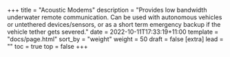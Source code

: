 +++
title = "Acoustic Modems"
description = "Provides low bandwidth underwater remote communication. Can be used with autonomous vehicles or untethered devices/sensors, or as a short term emergency backup if the vehicle tether gets severed."
date = 2022-10-11T17:33:19+11:00
template = "docs/page.html"
sort_by = "weight"
weight = 50
draft = false
[extra]
lead = ""
toc = true
top = false
+++